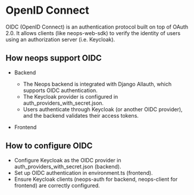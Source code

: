 # OpenID Connect

OIDC (OpenID Connect) is an authentication protocol built on top of OAuth 2.0. It allows clients (like neops-web-sdk) to verify the identity of users using an authorization server (i.e. Keycloak). 

## How neops support OIDC
[//]: # (TODO:Haigos)

- Backend
  - The Neops backend is integrated with Django Allauth, which supports OIDC authentication.
  - The Keycloak provider is configured in auth_providers_with_secret.json.
  - Users authenticate through Keycloak (or another OIDC provider), and the backend validates their access tokens.

- Frontend

## How to configure OIDC
[//]: # (TODO:Haigos)

- Configure Keycloak as the OIDC provider in auth_providers_with_secret.json (backend).
- Set up OIDC authentication in environment.ts (frontend).
- Ensure Keycloak clients (neops-auth for backend, neops-client for frontend) are correctly configured.
